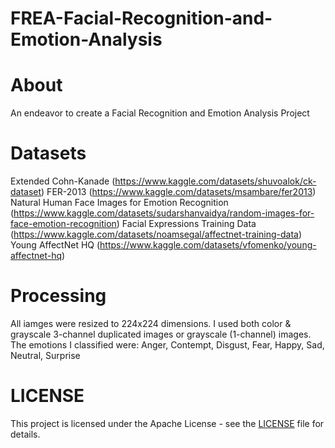 # FREA-Facial-Recognition-and-Emotion-Analysis

# About
An endeavor to create a Facial Recognition and Emotion Analysis Project

# Datasets
Extended Cohn-Kanade (https://www.kaggle.com/datasets/shuvoalok/ck-dataset)
FER-2013 (https://www.kaggle.com/datasets/msambare/fer2013)
Natural Human Face Images for Emotion Recognition (https://www.kaggle.com/datasets/sudarshanvaidya/random-images-for-face-emotion-recognition)
Facial Expressions Training Data (https://www.kaggle.com/datasets/noamsegal/affectnet-training-data)
Young AffectNet HQ (https://www.kaggle.com/datasets/vfomenko/young-affectnet-hq)

# Processing
All iamges were resized to 224x224 dimensions. I used both color & grayscale 3-channel duplicated images or grayscale (1-channel) images. The emotions I classified were: Anger, Contempt, Disgust, Fear, Happy, Sad, Neutral, Surprise


# LICENSE
This project is licensed under the Apache License - see the [LICENSE](https://github.com/GeoLek/FREA-Facial-Recognition-and-Emotion-Analysis/blob/main/LICENSE) file for details.

